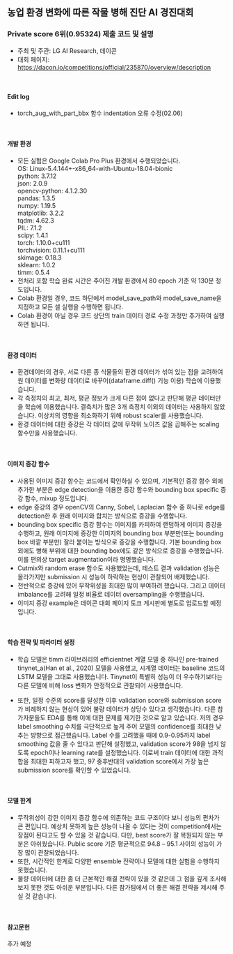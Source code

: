 ## 농업 환경 변화에 따른 작물 병해 진단 AI 경진대회
### Private score 6위(0.95324) 제출 코드 및 설명
- 주최 및 주관: LG AI Research, 데이콘
- 대회 페이지: https://dacon.io/competitions/official/235870/overview/description
<br>

#### Edit log
- torch_aug_with_part_bbx 함수 indentation 오류 수정(02.06)
<br>

#### 개발 환경

- 모든 실험은 Google Colab Pro Plus 환경에서 수행되었습니다.\
OS: Linux-5.4.144+-x86_64-with-Ubuntu-18.04-bionic\
python: 3.7.12\
json: 2.0.9\
opencv-python: 4.1.2.30\
pandas: 1.3.5\
numpy: 1.19.5\
matplotlib: 3.2.2\
tqdm: 4.62.3\
PIL: 7.1.2\
scipy: 1.4.1\
torch: 1.10.0+cu111\
torchvision: 0.11.1+cu111\
skimage: 0.18.3\
sklearn: 1.0.2\
timm: 0.5.4
- 전처리 포함 학습 완료 시간은 주어진 개발 환경에서 80 epoch 기준 약 130분 정도입니다.
- Colab 환경일 경우, 코드 하단에서 model_save_path와 model_save_name을 지정하고 모든 셀 실행을 수행하면 됩니다. 
- Colab 환경이 아닐 경우 코드 상단의 train 데이터 경로 수정 과정만 추가하여 실행하면 됩니다.
<br>

#### 환경 데이터

- 환경데이터의 경우, 서로 다른 종 식물들의 환경 데이터가 섞여 있는 점을 고려하여 원 데이터를 변화량 데이터로 바꾸어(dataframe.diff() 기능 이용) 학습에 이용했습니다. 
- 각 측정치의 최고, 최저, 평균 정보가 크게 다른 점이 없다고 판단해 평균 데이터만을 학습에 이용했습니다. 결측치가 많은 3개 측정치 이외의 데이터는 사용하지 않았습니다. 이상치의 영향을 최소화하기 위해 robust scaler를 사용했습니다.
- 환경 데이터에 대한 증강은 각 데이터 값에 무작위 노이즈 값을 곱해주는 scaling 함수만을 사용했습니다. 
<br>

#### 이미지 증강 함수

- 사용된 이미지 증강 함수는 코드에서 확인하실 수 있으며, 기본적인 증강 함수 외에 추가한 부분은 edge detection을 이용한 증강 함수와 bounding box specific 증강 함수, mixup 정도입니다.
- edge 증강의 경우 openCV의 Canny, Sobel, Laplacian 함수 중 하나로 edge를 detection한 후 원래 이미지와 합치는 방식으로 증강을 수행합니다.
- bounding box specific 증강 함수는 이미지를 카피하여 랜덤하게 이미지 증강을 수행하고, 원래 이미지에 증강한 이미지의 bounding box 부분만(또는 bounding box 바깥 부분만) 잘라 붙이는 방식으로 증강을 수행합니다. 기본 bounding box 외에도 병해 부위에 대한 bounding box에도 같은 방식으로 증강을 수행했습니다. 이를 편의상 target augmentation이라 명명했습니다.
- Cutmix와 random erase 함수도 사용했었는데, 테스트 결과 validation 성능은 올라가지만 submission 시 성능이 하락하는 현상이 관찰되어 배제했습니다. 
- 전반적으로 증강에 있어 무작위성을 최대한 많이 부여하려 했습니다. 그리고 데이터 imbalance를 고려해 일정 비율로 데이터 oversampling을 수행했습니다.
- 이미지 증강 example은 데이콘 대회 페이지 토크 게시판에 별도로 업로드할 예정입니다. 
<br>

#### 학습 전략 및 파라미터 설정

- 학습 모델은 timm 라이브러리의 efficientnet 계열 모델 중 하나인 pre-trained tinynet_a(Han et al., 2020) 모델을 사용했고, 시계열 데이터는 baseline 코드의 LSTM 모델을 그대로 사용했습니다. Tinynet이 특별히 성능이 더 우수하기보다는 다른 모델에 비해 loss 변화가 안정적으로 관찰되어 사용했습니다. 

- 또한, 일정 수준의 score를 달성한 이후 validation score와 submission score가 비례하지 않는 현상이 있어 불량 데이터가 상당수 있다고 생각했습니다. 다른 참가자분들도 EDA를 통해 이에 대한 문제를 제기한 것으로 알고 있습니다. 저의 경우 label smoothing 수치를 극단적으로 높게 주어 모델의 confidence를 최대한 낮추는 방향으로 접근했습니다. Label 수를 고려했을 때에 0.9-0.95까지 label smoothing 값을 줄 수 있다고 판단해 설정했고, validation score가 98을 넘지 않도록 epoch이나 learning rate를 설정했습니다. 이로써 train 데이터에 대한 과적합을 최대한 피하고자 했고, 97 중후반대의 validation score에서 가장 높은 submission score를 확인할 수 있었습니다.
<br>

#### 모델 한계

- 무작위성이 강한 이미지 증강 함수에 의존하는 코드 구조이다 보니 성능의 편차가 큰 편입니다. 예상치 못하게 높은 성능이 나올 수 있다는 것이 competition에서는 장점이 된다고도 할 수 있을 것 같습니다. 다만, best score가 잘 복원되지 않는 부분은 아쉬웠습니다. Public score 기준 평균적으로 94.8 – 95.1 사이의 성능이 가장 많이 관찰되었습니다.
- 또한, 시간적인 한계로 다양한 ensemble 전략이나 모델에 대한 실험을 수행하지 못했습니다. 
- 불량 데이터에 대한 좀 더 근본적인 해결 전략이 있을 것 같은데 그 점을 깊게 조사해보지 못한 것도 아쉬운 부분입니다. 다른 참가팀에서 더 좋은 해결 전략을 제시해 주실 것 같습니다.
<br>

#### 참고문헌
추가 예정

